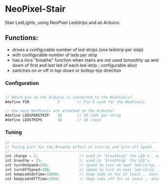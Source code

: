 # NeoPixel-Stair
Stair LedLights, using NeoPixel Ledstrips and an Arduino

## Functions:
- drives a configurable number of led-strips (one ledstrip per step)
- with configurable number of leds per strip
- has a nice "breathe" function when stairs are not used (smoothly up and down of first and last led of each led-strip ; configurable also)
- switches on or off in top-down or bottop-top direction
  

### Configuration

```javascript

// Which pin on the Arduino is connected to the NeoPixels?
#define PIN             5        // Pin 5 used for the NeoPixels

// How many NeoPixels are attached to the Arduino?
#define LEDSPERSTRIP    36       // 36 leds per strip
#define LEDSTRIPS       16       // 16 steps
```


### Tuning
```javascript
//-------------------------------------------------------------------------
// Tuning part for the Breathe effect en turn-on and turn-off speed 
//-------------------------------------------------------------------------
int change = 2;                   // used in 'breathing' the LED's , make value smalle to make it smoother, or higher to make it faster
int breathe = 25;                 // used in 'breathing' the LED's.
int turnOnSpeed=250;              // speed to turn on next led-strip, in msec between next strip
int turnOffSpeed=100;             // speed to turn on next led-strip, in msec between next strip
int keepLedsOnTime=18000;         // keep leds on for at least .. msec.
int keepLedsOffTime=1500;         // keep leds off for at least .. msec.
```